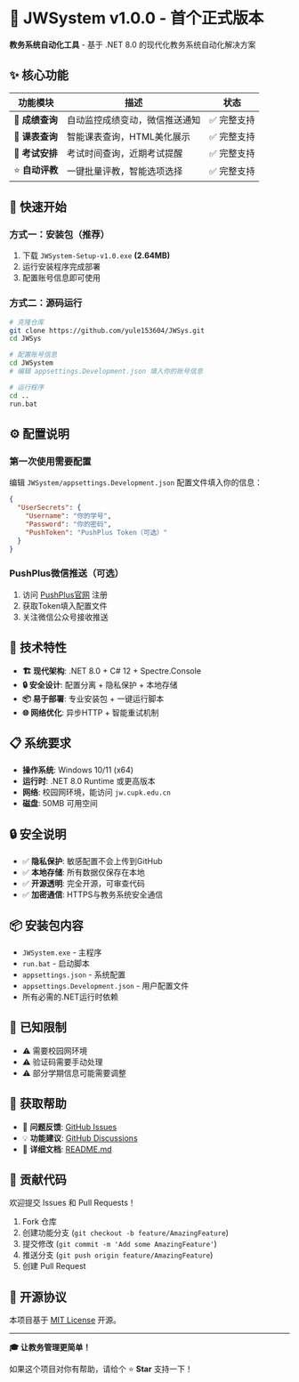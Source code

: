 # 🎉 JWSystem v1.0.0 - 首个正式版本

**教务系统自动化工具** - 基于 .NET 8.0 的现代化教务系统自动化解决方案

## ✨ 核心功能

| 功能模块 | 描述 | 状态 |
|---------|------|------|
| 🎯 **成绩查询** | 自动监控成绩变动，微信推送通知 | ✅ 完整支持 |
| 📅 **课表查询** | 智能课表查询，HTML美化展示 | ✅ 完整支持 |
| 📝 **考试安排** | 考试时间查询，近期考试提醒 | ✅ 完整支持 |
| ⭐ **自动评教** | 一键批量评教，智能选项选择 | ✅ 完整支持 |

## 🚀 快速开始

### 方式一：安装包（推荐）
1. 下载 `JWSystem-Setup-v1.0.exe` **(2.64MB)**
2. 运行安装程序完成部署
3. 配置账号信息即可使用

### 方式二：源码运行
```bash
# 克隆仓库
git clone https://github.com/yule153604/JWSys.git
cd JWSys

# 配置账号信息
cd JWSystem
# 编辑 appsettings.Development.json 填入你的账号信息

# 运行程序
cd ..
run.bat
```

## ⚙️ 配置说明

### 第一次使用需要配置
编辑 `JWSystem/appsettings.Development.json` 配置文件填入你的信息：

```json
{
  "UserSecrets": {
    "Username": "你的学号",
    "Password": "你的密码",
    "PushToken": "PushPlus Token（可选）"
  }
}
```

### PushPlus微信推送（可选）
1. 访问 [PushPlus官网](http://www.pushplus.plus/) 注册
2. 获取Token填入配置文件
3. 关注微信公众号接收推送

## 🔧 技术特性

- **🏗️ 现代架构**: .NET 8.0 + C# 12 + Spectre.Console
- **🔒 安全设计**: 配置分离 + 隐私保护 + 本地存储
- **📦 易于部署**: 专业安装包 + 一键运行脚本
- **🌐 网络优化**: 异步HTTP + 智能重试机制

## 📋 系统要求

- **操作系统**: Windows 10/11 (x64)
- **运行时**: .NET 8.0 Runtime 或更高版本
- **网络**: 校园网环境，能访问 `jw.cupk.edu.cn`
- **磁盘**: 50MB 可用空间

## 🔒 安全说明

- ✅ **隐私保护**: 敏感配置不会上传到GitHub
- ✅ **本地存储**: 所有数据仅保存在本地
- ✅ **开源透明**: 完全开源，可审查代码
- ✅ **加密通信**: HTTPS与教务系统安全通信

## 📦 安装包内容

- `JWSystem.exe` - 主程序
- `run.bat` - 启动脚本
- `appsettings.json` - 系统配置
- `appsettings.Development.json` - 用户配置文件
- 所有必需的.NET运行时依赖

## 🐛 已知限制

- ⚠️ 需要校园网环境
- ⚠️ 验证码需要手动处理
- ⚠️ 部分学期信息可能需要调整

## 💬 获取帮助

- 🐛 **问题反馈**: [GitHub Issues](https://github.com/yule153604/JWSys/issues)
- 💡 **功能建议**: [GitHub Discussions](https://github.com/yule153604/JWSys/discussions)
- 📖 **详细文档**: [README.md](https://github.com/yule153604/JWSys#readme)

## 🤝 贡献代码

欢迎提交 Issues 和 Pull Requests！

1. Fork 仓库
2. 创建功能分支 (`git checkout -b feature/AmazingFeature`)
3. 提交修改 (`git commit -m 'Add some AmazingFeature'`)
4. 推送分支 (`git push origin feature/AmazingFeature`)
5. 创建 Pull Request

## 📄 开源协议

本项目基于 [MIT License](https://github.com/yule153604/JWSys/blob/main/LICENSE) 开源。

---

**🎓 让教务管理更简单！** 

如果这个项目对你有帮助，请给个 ⭐ **Star** 支持一下！
